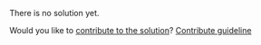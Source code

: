 
There is no solution yet.

Would you like to [contribute to the solution](https://github.com/BFEdev/BFE.dev-solutions/blob/main/typescript/implement-tupletostring-t_en.md)? [Contribute guideline](https://github.com/BFEdev/BFE.dev-solutions#how-to-contribute)
